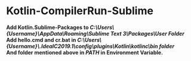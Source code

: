 # Kotlin-CompilerRun-Sublime<br>
<b>
Add Kotlin.Sublime-Packages to<i> C:\Users\{Username}\AppData\Roaming\Sublime Text 3\Packages\User Folder</i><br>
Add hello.cmd and cr.bat in <i>C:\Users\{Username}\.IdeaIC2019.1\config\plugins\Kotlin\kotlinc\bin folder</i><br>
And folder mentioned above  in <i>PATH</i> in Environment Variable.</b>
